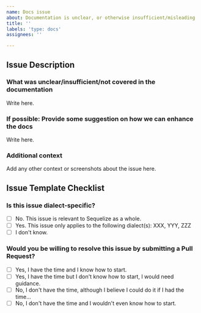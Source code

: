 ```yaml
---
name: Docs issue
about: Documentation is unclear, or otherwise insufficient/misleading
title: ''
labels: 'type: docs'
assignees: ''

---
```


<!--
If you don't follow the issue template, your issue may be closed.
Please note this is an issue tracker, not a support forum.
For general questions, please use StackOverflow or Slack.
-->

## Issue Description

### What was unclear/insufficient/not covered in the documentation

Write here.

### If possible: Provide some suggestion on how we can enhance the docs

Write here.

### Additional context
Add any other context or screenshots about the issue here.

## Issue Template Checklist

<!-- Please answer the questions below. If you don't, your issue may be closed. -->

### Is this issue dialect-specific?

- [ ] No. This issue is relevant to Sequelize as a whole.
- [ ] Yes. This issue only applies to the following dialect(s): XXX, YYY, ZZZ
- [ ] I don't know.

### Would you be willing to resolve this issue by submitting a Pull Request?

<!-- Remember that first contributors are welcome! -->

- [ ] Yes, I have the time and I know how to start.
- [ ] Yes, I have the time but I don't know how to start, I would need guidance.
- [ ] No, I don't have the time, although I believe I could do it if I had the time...
- [ ] No, I don't have the time and I wouldn't even know how to start.
